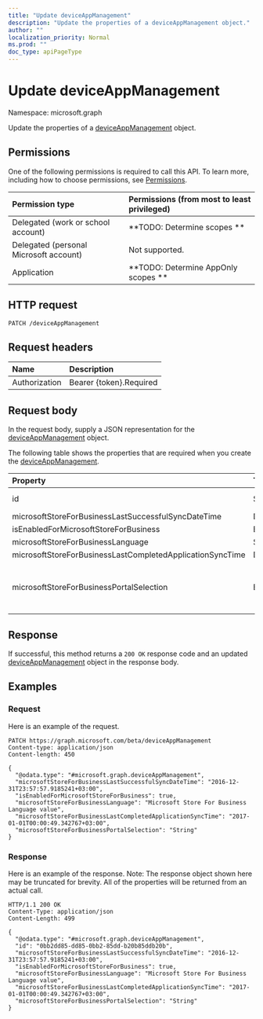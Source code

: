 ```yaml
---
title: "Update deviceAppManagement"
description: "Update the properties of a deviceAppManagement object."
author: ""
localization_priority: Normal
ms.prod: ""
doc_type: apiPageType
---
```


# Update deviceAppManagement

Namespace: microsoft.graph

Update the properties of a [deviceAppManagement](../resources/deviceappmanagement.md) object.

## Permissions
One of the following permissions is required to call this API. To learn more, including how to choose permissions, see [Permissions](/concepts/permissions-reference.md).

|Permission type|Permissions (from most to least privileged)|
|:---|:---|
|Delegated (work or school account)|**TODO: Determine scopes **|
|Delegated (personal Microsoft account)|Not supported.|
|Application|**TODO: Determine AppOnly scopes **|

## HTTP request
<!-- {
  "blockType": "ignored"
}
-->
``` http
PATCH /deviceAppManagement
```

## Request headers
|Name|Description|
|:---|:---|
|Authorization|Bearer {token}.Required|

## Request body
In the request body, supply a JSON representation for the [deviceAppManagement](../resources/deviceappmanagement.md) object.

The following table shows the properties that are required when you create the [deviceAppManagement](../resources/deviceappmanagement.md).

|Property|Type|Description|
|:---|:---|:---|
|id|String| Inherited from [entity](../resources/entity.md)|
|microsoftStoreForBusinessLastSuccessfulSyncDateTime|DateTimeOffset||
|isEnabledForMicrosoftStoreForBusiness|Boolean||
|microsoftStoreForBusinessLanguage|String||
|microsoftStoreForBusinessLastCompletedApplicationSyncTime|DateTimeOffset||
|microsoftStoreForBusinessPortalSelection|Enumeration| Possible values are: `none`, `companyPortal`, `privateStore`.|



## Response
If successful, this method returns a `200 OK` response code and an updated [deviceAppManagement](../resources/deviceappmanagement.md) object in the response body.

## Examples

### Request
Here is an example of the request.
<!-- {
  "blockType": "request",
  "name": "update_deviceappmanagement"
}
-->
``` http
PATCH https://graph.microsoft.com/beta/deviceAppManagement
Content-type: application/json
Content-length: 450

{
  "@odata.type": "#microsoft.graph.deviceAppManagement",
  "microsoftStoreForBusinessLastSuccessfulSyncDateTime": "2016-12-31T23:57:57.9185241+03:00",
  "isEnabledForMicrosoftStoreForBusiness": true,
  "microsoftStoreForBusinessLanguage": "Microsoft Store For Business Language value",
  "microsoftStoreForBusinessLastCompletedApplicationSyncTime": "2017-01-01T00:00:49.342767+03:00",
  "microsoftStoreForBusinessPortalSelection": "String"
}
```

### Response
Here is an example of the response. Note: The response object shown here may be truncated for brevity. All of the properties will be returned from an actual call.
<!-- {
  "blockType": "response",
  "truncated": true
}
-->
``` http
HTTP/1.1 200 OK
Content-Type: application/json
Content-Length: 499

{
  "@odata.type": "#microsoft.graph.deviceAppManagement",
  "id": "0bb2dd85-dd85-0bb2-85dd-b20b85ddb20b",
  "microsoftStoreForBusinessLastSuccessfulSyncDateTime": "2016-12-31T23:57:57.9185241+03:00",
  "isEnabledForMicrosoftStoreForBusiness": true,
  "microsoftStoreForBusinessLanguage": "Microsoft Store For Business Language value",
  "microsoftStoreForBusinessLastCompletedApplicationSyncTime": "2017-01-01T00:00:49.342767+03:00",
  "microsoftStoreForBusinessPortalSelection": "String"
}
```


